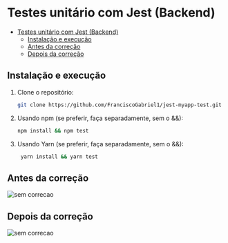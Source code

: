 # Testes unitário com Jest (Backend)







- [Testes unitário com Jest (Backend)](#testes-unitário-com-jest-backend)
  - [Instalação e execução](#instalação-e-execução)
  - [Antes da correção](#antes-da-correção)
  - [Depois da correção](#depois-da-correção)



## Instalação e execução

1. Clone o repositório:

   ```bash
   git clone https://github.com/FranciscoGabriel1/jest-myapp-test.git

2. Usando npm (se preferir, faça separadamente, sem o &&):

   ```bash
   npm install && npm test
3. Usando Yarn (se preferir, faça separadamente, sem o &&):

   ```bash
    yarn install && yarn test
## Antes da correção

![sem correcao](/src/assets/semcorrecao.png)


## Depois da correção
![sem correcao](/src/assets/comcorrecao.png)
